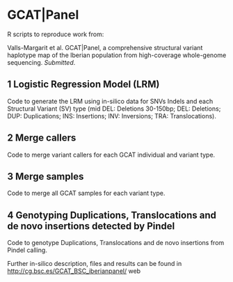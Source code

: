 # GCAT|Panel

R scripts to reproduce work from:

Valls-Margarit et al. GCAT|Panel, a comprehensive structural variant haplotype map of the Iberian population from high-coverage whole-genome sequencing. <i>Submitted</i>.

## 1 Logistic Regression Model (LRM)

Code to generate the LRM using in-silico data for SNVs Indels and each Structural Variant (SV) type (mid DEL: Deletions 30-150bp; DEL: Deletions; DUP: Duplications; INS: Insertions; INV: Inversions; TRA: Translocations).

## 2 Merge callers

Code to merge variant callers for each GCAT individual and variant type.

## 3 Merge samples

Code to merge all GCAT samples for each variant type.

## 4 Genotyping Duplications, Translocations and de novo insertions detected by Pindel  

Code to genotype Duplications, Translocations and de novo insertions from Pindel calling.

Further in-silico description, files and results can be found in http://cg.bsc.es/GCAT_BSC_iberianpanel/ web
